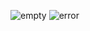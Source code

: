 ![empty](https://user-images.githubusercontent.com/100070106/154839184-8321ed7d-34a9-41d2-aec4-200e1683fcd5.jpg)
![error](https://user-images.githubusercontent.com/100070106/154839179-270b5e7e-6018-4cc2-ad26-4e427bd45ae3.jpg)
